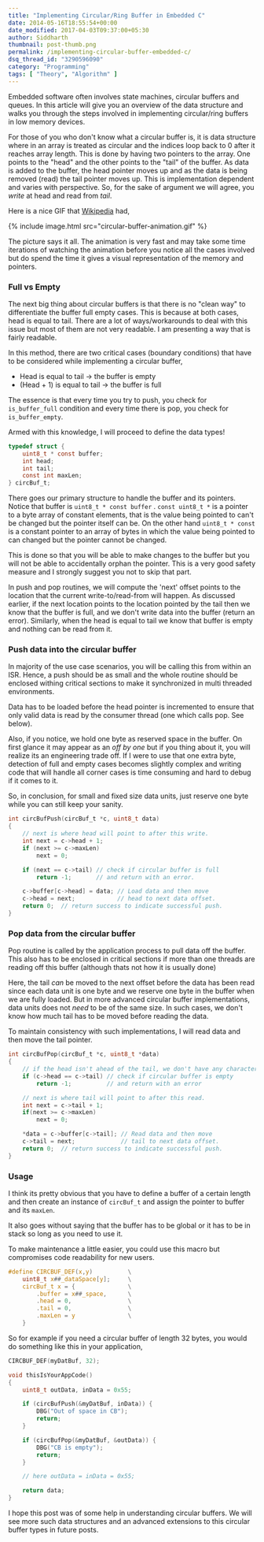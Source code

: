 ```yaml
---
title: "Implementing Circular/Ring Buffer in Embedded C"
date: 2014-05-16T18:55:54+00:00
date_modified: 2017-04-03T09:37:00+05:30
author: Siddharth
thumbnail: post-thumb.png
permalink: /implementing-circular-buffer-embedded-c/
dsq_thread_id: "3290596090"
category: "Programming"
tags: [ "Theory", "Algorithm" ]
---
```


Embedded software often involves state machines, circular buffers and queues. In this article will give you an overview of the data structure and walks you through the steps involved in implementing circular/ring buffers in low memory devices.

For those of you who don't know what a circular buffer is, it is data structure where in an array is treated as circular and the indices loop back to 0 after it reaches array length. This is done by having two pointers to the array. One points to the "head" and the other points to the "tail" of the buffer. As data is added to the buffer, the head pointer moves up and as the data is being removed (read) the tail pointer moves up. This is implementation dependent and varies with perspective. So, for the sake of argument we will agree, you _write_ at head and read from _tail_.

Here is a nice GIF that [Wikipedia](https://en.wikipedia.org/wiki/Circular_buffer) had,

{% include image.html src="circular-buffer-animation.gif" %}

The picture says it all. The animation is very fast and may take some time iterations of watching the animation before you notice all the cases involved but do spend the time it gives a visual representation of the memory and pointers.

### Full vs Empty

The next big thing about circular buffers is that there is no "clean way" to differentiate the buffer full empty cases. This is because at both cases, head is equal to tail. There are a lot of ways/workarounds to deal with this issue but most of them are not very readable. I am presenting a way that is fairly readable.

In this method, there are two critical cases (boundary conditions) that have to be considered while implementing a circular buffer,

  * Head is equal to tail -> the buffer is empty
  * (Head + 1) is equal to tail -> the buffer is full

The essence is that every time you try to push, you check for `is_buffer_full` condition and every time there is pop, you check for `is_buffer_empty`.

Armed with this knowledge, I will proceed to define the data types!

``` c
typedef struct {
    uint8_t * const buffer;
    int head;
    int tail;
    const int maxLen;
} circBuf_t;
```

There goes our primary structure to handle the buffer and its pointers. Notice that buffer is `uint8_t * const buffer` . `const uint8_t *` is a pointer to a byte array of constant elements, that is the value being pointed to can't be changed but the pointer itself can be. On the other hand `uint8_t * const` is a constant pointer to an array of bytes in which the value being pointed to can changed but the pointer cannot be changed.

This is done so that you will be able to make changes to the buffer but you will not be able to accidentally orphan the pointer. This is a very good safety measure and I strongly suggest you not to skip that part.

In push and pop routines, we will compute the 'next' offset points to the location that the current write-to/read-from will happen. As discussed earlier, if the next location points to the location pointed by the tail then we know that the buffer is full, and we don't write data into the buffer (return an error). Similarly, when the head is equal to tail we know that buffer is empty and nothing can be read from it.

### Push data into the circular buffer

In majority of the use case scenarios, you will be calling this from within an ISR. Hence, a push should be as small and the whole routine should be enclosed withing critical sections to make it synchronized in multi threaded environments.

Data has to be loaded before the head pointer is incremented to ensure that only valid data is read by the consumer thread (one which calls pop. See below).

Also, if you notice, we hold one byte as reserved space in the buffer. On first glance it may appear as an _off by one_ but if you thing about it, you will realize its an engineering trade off. If I were to use that one extra byte, detection of full and empty cases becomes slightly complex and writing code that will handle all corner cases is time consuming and hard to debug if it comes to it.

So, in conclusion, for small and fixed size data units, just reserve one byte while you can still keep your sanity.

``` c
int circBufPush(circBuf_t *c, uint8_t data)
{
    // next is where head will point to after this write.
    int next = c->head + 1;
    if (next >= c->maxLen)
        next = 0;

    if (next == c->tail) // check if circular buffer is full
        return -1;       // and return with an error.

    c->buffer[c->head] = data; // Load data and then move
    c->head = next;            // head to next data offset.
    return 0;  // return success to indicate successful push.
}
```

### Pop data from the circular buffer

Pop routine is called by the application process to pull data off the buffer. This also has to be enclosed in critical sections if more than one threads are reading off this buffer (although thats not how it is usually done)

Here, the tail _can_ be moved to the next offset before the data has been read since each data unit is one byte and we reserve one byte in the buffer when we are fully loaded. But in more advanced circular buffer implementations, data units does not _need_ to be of the same size. In such cases, we don't know how much tail has to be moved before reading the data.

To maintain consistency with such implementations, I will read data and then move the tail pointer.

``` c
int circBufPop(circBuf_t *c, uint8_t *data)
{
    // if the head isn't ahead of the tail, we don't have any characters
    if (c->head == c->tail) // check if circular buffer is empty
        return -1;          // and return with an error

    // next is where tail will point to after this read.
    int next = c->tail + 1;
    if(next >= c->maxLen)
        next = 0;

    *data = c->buffer[c->tail]; // Read data and then move
    c->tail = next;             // tail to next data offset.
    return 0;  // return success to indicate successful push.
}
```

### Usage

I think its pretty obvious that you have to define a buffer of a certain length and then create an instance of `circBuf_t` and assign the pointer to buffer and its `maxLen`.

It also goes without saying that the buffer has to be global or it has to be in stack so long as you need to use it.

To make maintenance a little easier, you could use this macro but compromises code readability for new users.

``` c
#define CIRCBUF_DEF(x,y)          \
    uint8_t x##_dataSpace[y];     \
    circBuf_t x = {               \
        .buffer = x##_space,      \
        .head = 0,                \
        .tail = 0,                \
        .maxLen = y               \
    }
```

So for example if you need a circular buffer of length 32 bytes, you would do something like this in your application,

``` c
CIRCBUF_DEF(myDatBuf, 32);

void thisIsYourAppCode()
{
    uint8_t outData, inData = 0x55;

    if (circBufPush(&myDatBuf, inData)) {
        DBG("Out of space in CB");
        return;
    }

    if (circBufPop(&myDatBuf, &outData)) {
        DBG("CB is empty");
        return;
    }

    // here outData = inData = 0x55;

    return data;
}
```

I hope this post was of some help in understanding circular buffers. We will see more such data structures and an advanced extensions to this circular buffer types in future posts.
